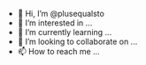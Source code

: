 - 👋 Hi, I’m @plusequalsto
- 👀 I’m interested in ...
- 🌱 I’m currently learning ...
- 💞️ I’m looking to collaborate on ...
- 📫 How to reach me ...

<!---
plusequalsto/plusequalsto is a ✨ special ✨ repository because its `README.md` (this file) appears on your GitHub profile.
You can click the Preview link to take a look at your changes.
--->
